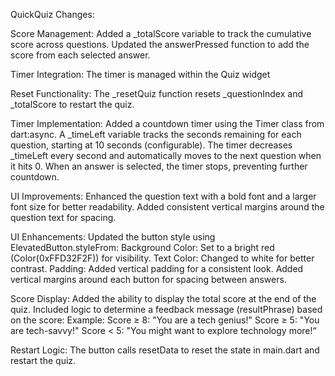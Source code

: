 
QuickQuiz
Changes:

Score Management:
Added a _totalScore variable to track the cumulative score across questions.
Updated the answerPressed function to add the score from each selected answer.

Timer Integration:
The timer is managed within the Quiz widget

Reset Functionality:
The _resetQuiz function resets _questionIndex and _totalScore to restart the quiz.

Timer Implementation:
Added a countdown timer using the Timer class from dart:async.
A _timeLeft variable tracks the seconds remaining for each question, starting at 10 seconds (configurable).
The timer decreases _timeLeft every second and automatically moves to the next question when it hits 0.
When an answer is selected, the timer stops, preventing further countdown.

UI Improvements:
Enhanced the question text with a bold font and a larger font size for better readability.
Added consistent vertical margins around the question text for spacing.

UI Enhancements:
Updated the button style using ElevatedButton.styleFrom:
Background Color: Set to a bright red (Color(0xFFD32F2F)) for visibility.
Text Color: Changed to white for better contrast.
Padding: Added vertical padding for a consistent look.
Added vertical margins around each button for spacing between answers.

Score Display:
Added the ability to display the total score at the end of the quiz.
Included logic to determine a feedback message (resultPhrase) based on the score:
Example:
Score ≥ 8: "You are a tech genius!"
Score ≥ 5: "You are tech-savvy!"
Score < 5: "You might want to explore technology more!“

Restart Logic:
The button calls resetData to reset the state in main.dart and restart the quiz.



